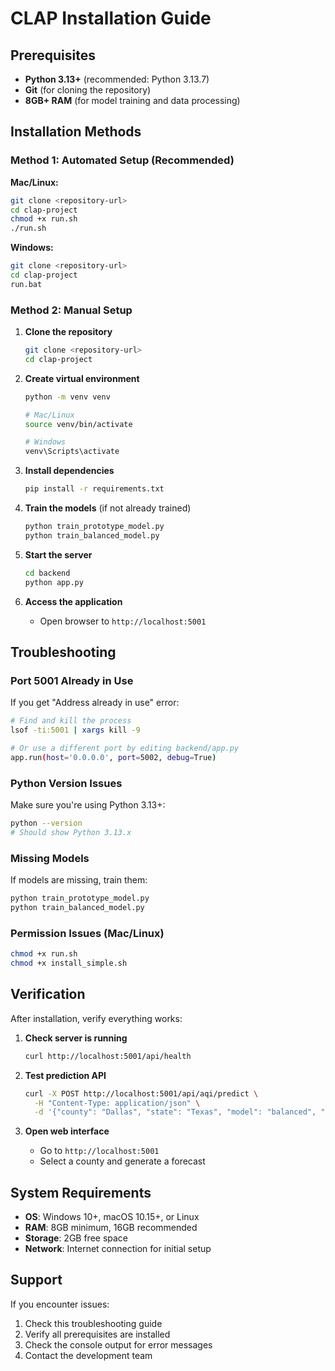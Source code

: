 # CLAP Installation Guide

## Prerequisites

- **Python 3.13+** (recommended: Python 3.13.7)
- **Git** (for cloning the repository)
- **8GB+ RAM** (for model training and data processing)

## Installation Methods

### Method 1: Automated Setup (Recommended)

**Mac/Linux:**
```bash
git clone <repository-url>
cd clap-project
chmod +x run.sh
./run.sh
```

**Windows:**
```bash
git clone <repository-url>
cd clap-project
run.bat
```

### Method 2: Manual Setup

1. **Clone the repository**
   ```bash
   git clone <repository-url>
   cd clap-project
   ```

2. **Create virtual environment**
   ```bash
   python -m venv venv
   
   # Mac/Linux
   source venv/bin/activate
   
   # Windows
   venv\Scripts\activate
   ```

3. **Install dependencies**
   ```bash
   pip install -r requirements.txt
   ```

4. **Train the models** (if not already trained)
   ```bash
   python train_prototype_model.py
   python train_balanced_model.py
   ```

5. **Start the server**
   ```bash
   cd backend
   python app.py
   ```

6. **Access the application**
   - Open browser to `http://localhost:5001`

## Troubleshooting

### Port 5001 Already in Use
If you get "Address already in use" error:
```bash
# Find and kill the process
lsof -ti:5001 | xargs kill -9

# Or use a different port by editing backend/app.py
app.run(host='0.0.0.0', port=5002, debug=True)
```

### Python Version Issues
Make sure you're using Python 3.13+:
```bash
python --version
# Should show Python 3.13.x
```

### Missing Models
If models are missing, train them:
```bash
python train_prototype_model.py
python train_balanced_model.py
```

### Permission Issues (Mac/Linux)
```bash
chmod +x run.sh
chmod +x install_simple.sh
```

## Verification

After installation, verify everything works:

1. **Check server is running**
   ```bash
   curl http://localhost:5001/api/health
   ```

2. **Test prediction API**
   ```bash
   curl -X POST http://localhost:5001/api/aqi/predict \
     -H "Content-Type: application/json" \
     -d '{"county": "Dallas", "state": "Texas", "model": "balanced", "days": 1}'
   ```

3. **Open web interface**
   - Go to `http://localhost:5001`
   - Select a county and generate a forecast

## System Requirements

- **OS**: Windows 10+, macOS 10.15+, or Linux
- **RAM**: 8GB minimum, 16GB recommended
- **Storage**: 2GB free space
- **Network**: Internet connection for initial setup

## Support

If you encounter issues:
1. Check this troubleshooting guide
2. Verify all prerequisites are installed
3. Check the console output for error messages
4. Contact the development team